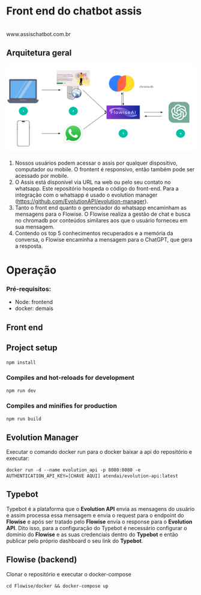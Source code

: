 # Front end do chatbot assis
<br>
www.assischatbot.com.br

## Arquitetura geral

![image info](./docs/assis-arquitetura.png)

1. Nossos usuários podem acessar o assis por qualquer dispositivo, computador ou mobile.
O frontent é responsivo, então também pode ser acessado por mobile.
2. O Assis está disponível via URL na web ou pelo seu contato no whatsapp. Este repositório hospeda o código do front-end. Para a integração com o whatsapp é usado o evolution manager (https://github.com/EvolutionAPI/evolution-manager).
3. Tanto o front end quanto o gerenciador do whatsapp encaminham as mensagens para o Flowise. O Flowise realiza a gestão de chat e busca no chromadb por conteúdos similares aos que o usuário forneceu em sua mensagem.
4. Contendo os top 5 conhecimentos recuperados e a memória da conversa, o Flowise encaminha a mensagem para o ChatGPT, que gera a resposta.

# Operação

### Pré-requisitos:
* Node: frontend
* docker: demais

## Front end

## Project setup
```console
npm install
```

### Compiles and hot-reloads for development
```console
npm run dev
```

### Compiles and minifies for production
```console
npm run build
```

## Evolution Manager

Executar o comando docker run para o docker baixar a api do repositório e executar:
```console
docker run -d --name evolution_api -p 8080:8080 -e AUTHENTICATION_API_KEY=[CHAVE AQUI] atendai/evolution-api:latest
```

## Typebot

Typebot é a plataforma que o **Evolution API** envia as mensagens do usuário e assim processa essa mensagem e envia o request para o endpoint do **Flowise** e após ser tratado pelo **Flowise** envia o response para o **Evolution API**.
Dito isso, para a configuração do Typebot é necessário configurar o domínio do **Flowise** e as suas credenciais dentro do **Typebot** e então publicar pelo próprio dashboard o seu link do **Typebot**.

## Flowise (backend)

Clonar o repositório e executar o docker-compose
```console
cd Flowise/docker && docker-compose up
```